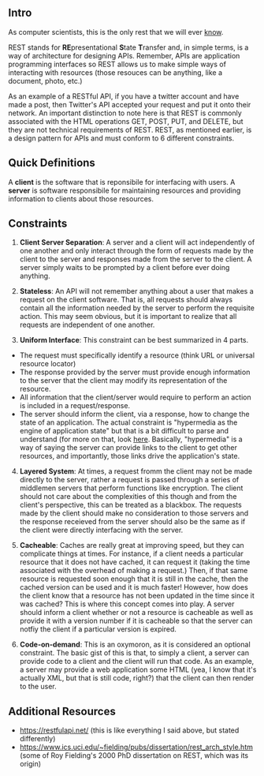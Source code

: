 ## Intro

As computer scientists, this is the only rest that we will ever [know](https://www.youtube.com/watch?v=t7hsVa18yfA&ab_channel=LuisGranados).

REST stands for **RE**presentational **S**tate **T**ransfer and, in simple terms, is a way of architecture for designing APIs. Remember, APIs are application programming interfaces so REST allows us to make simple ways of interacting with resources (those resouces can be anything, like a document, photo, etc.)

As an example of a RESTful API, if you have a twitter account and have made a post, then Twitter's API accepted your request and put it onto their network. An important distinction to note here is that REST is commonly associated with the HTML operations GET, POST, PUT, and DELETE, but they are not technical requirements of REST. REST, as mentioned earlier, is a design pattern for APIs and must conform to 6 different constraints. 

## Quick Definitions

A **client** is the software that is reponsibile for interfacing with users. A **server** is software responsibile for maintaining resources and providing information to clients about those resources.

## Constraints

1. **Client Server Separation**: A server and a client will act independently of one another and only interact through the form of requests made by the client to the server and responses made from the server to the client. A server simply waits to be prompted by a client before ever doing anything.

2. **Stateless**: An API will not remember anything about a user that makes a request on the client software. That is, all requests should always contain all the information needed by the server to perform the requisite action. This may seem obvious, but it is important to realize that all requests are independent of one another.

3. **Uniform Interface**: This constraint can be best summarized in 4 parts.
  * The request must specifically identify a resource (think URL or universal resource locator)
  * The response provided by the server must provide enough information to the server that the client may modify its representation of the resource.
  * All information that the client/server would require to perform an action is included in a request/response.
  * The server should inform the client, via a response, how to change the state of an application. The actual constraint is "hypermedia as the engine of application state" but that is a bit difficult to parse and understand (for more on that, look [here](https://restfulapi.net/hateoas/). Basically, "hypermedia" is a way of saying the server can provide links to the client to get other resources, and importantly, those links drive the application's state. 

4. **Layered System**: At times, a request fromm the client may not be made directly to the server, rather a request is passed through a series of middlemen servers that perform functions like encryption. The client should not care about the complexities of this though and from the client's perspective, this can be treated as a blackbox. The requests made by the client should make no consideration to those servers and the response receieved from the server should also be the same as if the client were directly interfacing with the server.

5. **Cacheable**: Caches are really great at improving speed, but they can complicate things at times. For instance, if a client needs a particular resource that it does not have cached, it can request it (taking the time associated with the overhead of making a request.) Then, if that same resource is requested soon enough that it is still in the cache, then the cached version can be used and it is much faster! However, how does the client know that a resource has not been updated in the time since it was cached? This is where this concept comes into play. A server should inform a client whether or not a resource is cacheable as well as provide it with a version number if it is cacheable so that the server can notfiy the client if a particular version is expired.

6. **Code-on-demand**: This is an oxymoron, as it is considered an optional constraint. The basic gist of this is that, to simply a client, a server can provide code to a client and the client will run that code. As an example, a server may provide a web application some HTML (yea, I know that it's actually XML, but that is still code, right?) that the client can then render to the user.

## Additional Resources

* https://restfulapi.net/ (this is like everything I said above, but stated differently)
* https://www.ics.uci.edu/~fielding/pubs/dissertation/rest_arch_style.htm (some of Roy Fielding's 2000 PhD dissertation on REST, which was its origin)
